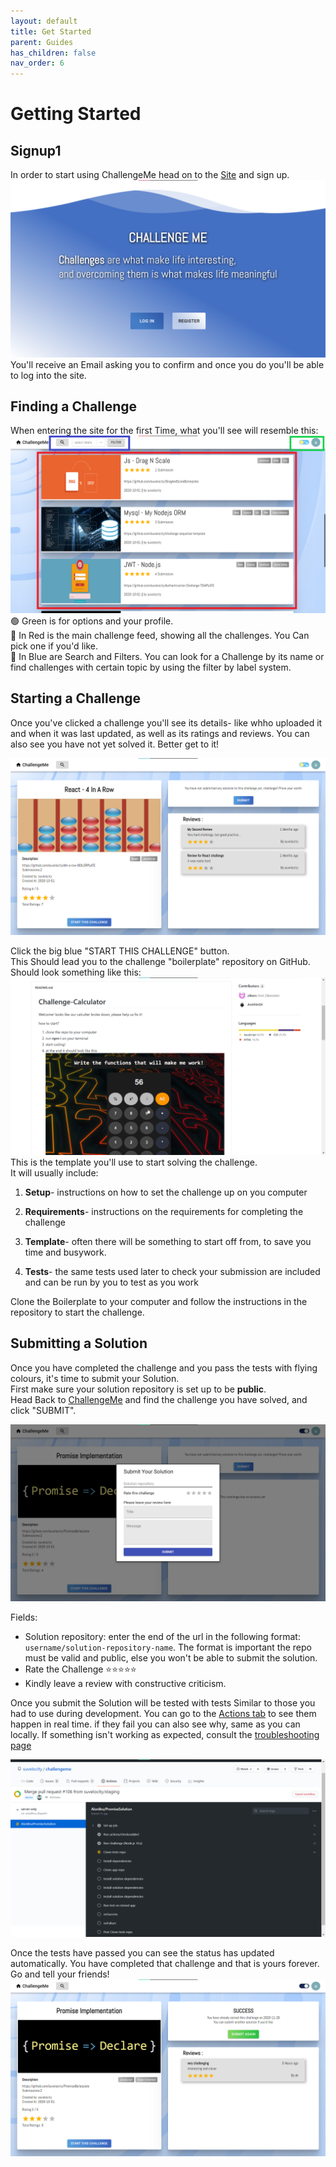 ```yaml
---
layout: default
title: Get Started
parent: Guides
has_children: false
nav_order: 6
---
```

# Getting Started
## Signup1
In order to start using ChallengeMe head on to the [Site](http://34.123.35.48:8080/) and sign up.  
![ChallengeMe Signup-Login Page](../photos/ChallengeMe-login.png) 
You'll receive an Email asking you to confirm and once you do you'll be able to log into the site.
## Finding a Challenge
When entering the site for the first Time, what you'll see will resemble this:
![ChallengeMe Home Page with coloured rectangles marking the different sections](../photos/main_page.png)
🟢 Green is for options and your profile.  
🔴 In Red is the main challenge feed, showing all the challenges.  You Can pick one if you'd like.  
🔵 In Blue are Search and Filters. You can look for a Challenge by its name or find challenges with certain topic by using the filter by label system.
## Starting a Challenge
Once you've clicked a challenge you'll see its details- like whho uploaded it and when it was last updated, as well as its ratings and reviews.
You can also see you have not yet solved it. Better get to it!  

![The page of the React 4-in-a-row challenge. you can see its details and Reviews. The user has yet to submit a solution to the challenge](../photos/challengePage.png)

Click the big blue "START THIS CHALLENGE" button.  
This Should lead you to the challenge "boilerplate" repository on GitHub. Should look something like this:
![boilerplate repo. we see the title "Challenge-Calculator", as well as some instructions and the 2 Contributors. There is a big illustration of the calculator that completing this challenge produces](../photos/boilerplate.png)
This is the template you'll use to start solving the challenge.  
It will usually include:
1. **Setup**- instructions on how to set the challenge up on you computer

1. **Requirements**- instructions on the requirements for completing the challenge

1.  **Template**- often there will be something to start off from, to save you time and busywork.

1.  **Tests**- the same tests used later to check your submission are included and can be run by you to test as you work  

Clone the Boilerplate to your computer and follow the instructions in the repository to start the challenge.
## Submitting a Solution
Once you have completed the challenge and you pass the tests with flying colours, it's time to submit your Solution.  
First make sure your solution repository is set up to be **public**.  
Head Back to [ChallengeMe](http://34.123.35.48:8080/) and find the challenge you have solved, and click "SUBMIT".

![Challenge submission modal](../photos/submit.png)

Fields:
- Solution repository: enter the end of the url in the following format: `username/solution-repository-name`.  The format is important the repo must be valid and public, else you won't be able to submit the solution.
- Rate the Challenge ⭐⭐⭐⭐⭐
- Kindly leave a review with constructive criticism.

Once you submit the Solution will be tested with tests Similar to those you had to use during development.  You can go to the [Actions tab](https://github.com/suvelocity/challengeme/actions) to see them happen in real time. if they fail you can also see why, same as you can locally.
If something isn't working as expected, consult the [troubleshooting page](../pages/troubleshooting.md)
<!-- TODO -->

![seeing the tests run in real time](../photos/running_action.png)

Once the tests have passed you can see the status has updated automatically. 
You have completed that challenge and that is yours forever.  
Go and tell your friends!
![Challenge page, now showing it was solved](../photos/completed.png)